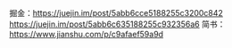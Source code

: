 掘金：https://juejin.im/post/5abb6cce5188255c3200c842
	 https://juejin.im/post/5abb6c635188255c932356a6
简书：https://www.jianshu.com/p/c9afaef59a9d